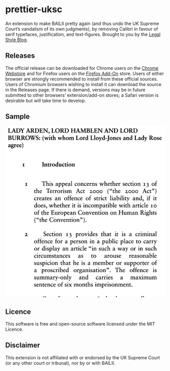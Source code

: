 # prettier-uksc
An extension to make BAILII pretty again (and thus undo the UK Supreme Court’s vandalism of its own judgments), by removing Calibri in favour of serif typefaces, justification, and text-figures.  Brought to you by the [Legal Style Blog](https://www.legalstyle.co.uk/).
## Releases
The official release can be downloaded for Chrome users on  the [Chrome Webstore](https://chrome.google.com/webstore/detail/prettier-uksc/fmoeaeaikfmihnpkdabidknamagnkhcg) and for Firefox users  on the [Firefox Add-On](https://addons.mozilla.org/en-US/firefox/addon/prettier-uksc/) store. Users of either browser are strongly recommended to install from these official sources.  Users of Chromium browsers wishing to install it can download the source in the Releases page.  If there is demand, versions may be in future submitted to other browsers’ extension/add-on stores; a Safari version is desirable but will take time to develop.
## Sample
![picture of judgment but pretty](sample.png "Sample")

## Licence
This software is free and open-source software licensed under the MIT Licence.
## Disclaimer
This extension is not affiliated with or endorsed by the UK Supreme Court (or any other court or tribunal), nor by or with BAILII.
